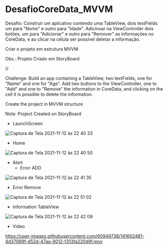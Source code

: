 # DesafioCoreData_MVVM

Desafio: Construir um aplicativo contendo uma TableView, dois textFields um para "Nome" e outro para "Idade".
Adicinoar na ViewController dois botões, um para "Adicionar" e outro para "Remover" as informações no CoreData,
e ao clicar na célula ser possível deletar a informação.

Criar o projeto em estrutura MVVM

Obs.: Projeto Criado em StoryBoard

//

Challenge: Build an app containing a TableView, two textFields, one for "Name" and one for "Age".
Add two buttons to the ViewController, one to "Add" and one to "Remove" the information in CoreData,
and clicking on the cell it is possible to delete the information.

Create the project in MVVM structure

Note: Project Created on StoryBoard

 - LaunchScreen

 ![Captura de Tela 2021-11-12 às 22 40 33](https://user-images.githubusercontent.com/60949738/141601019-41ddff71-e68b-42af-90cc-666af9d201b6.png)


 - Home


 ![Captura de Tela 2021-11-12 às 22 40 50](https://user-images.githubusercontent.com/60949738/141601026-93df3878-d9d0-49f2-a1e9-b65b114747c6.png)

 - Alert
   - Error ADD

![Captura de Tela 2021-11-12 às 22 41 35](https://user-images.githubusercontent.com/60949738/141601067-22229fec-98dc-439d-a94b-d5c0b480a908.png)

   - Error Remove
   
![Captura de Tela 2021-11-12 às 22 51 02](https://user-images.githubusercontent.com/60949738/141601338-95c1e5b1-0436-488d-9d62-36406b94c9bd.png)


 - Information TableView

![Captura de Tela 2021-11-12 às 22 42 09](https://user-images.githubusercontent.com/60949738/141601082-cb1e741f-9044-4323-b49f-8dd686c42e9d.png)

 - Video

https://user-images.githubusercontent.com/60949738/141602481-4d37089f-d52d-47aa-9012-f313fa220d9f.mov





